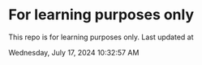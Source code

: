 # For learning purposes only
This repo is for learning purposes only.
Last updated at

Wednesday, July 17, 2024 10:32:57 AM

